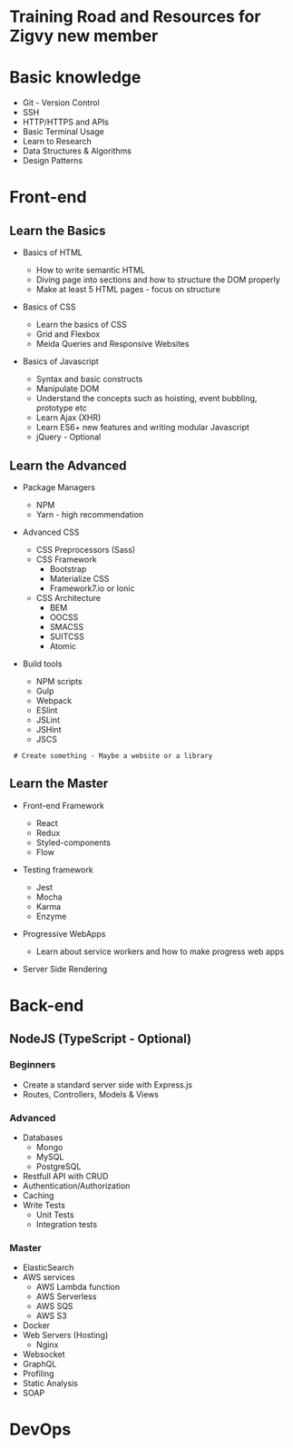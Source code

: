 # Training Road and Resources for Zigvy new member

# Basic knowledge

 - Git - Version Control
 - SSH
 - HTTP/HTTPS and APIs
 - Basic Terminal Usage
 - Learn to Research
 - Data Structures & Algorithms
 - Design Patterns

# Front-end

## Learn the Basics

 - Basics of HTML
   - How to write semantic HTML
   - Diving page into sections and how to structure the DOM properly
   - Make at least 5 HTML pages - focus on structure

- Basics of CSS
   - Learn the basics of CSS
   - Grid and Flexbox
   - Meida Queries and Responsive Websites
   
 - Basics of Javascript
   - Syntax and basic constructs
   - Manipulate DOM
   - Understand the concepts such as hoisting, event bubbling, prototype etc
   - Learn Ajax (XHR)
   - Learn ES6+ new features and writing modular Javascript
   - jQuery - Optional

## Learn the Advanced

 - Package Managers
   - NPM
   - Yarn - high recommendation
   
 - Advanced CSS
   - CSS Preprocessors (Sass)
   - CSS Framework
     - Bootstrap
     - Materialize CSS
     - Framework7.io or Ionic
   - CSS Architecture
     - BEM
     - OOCSS
     - SMACSS
     - SUITCSS
     - Atomic

 - Build tools
   - NPM scripts
   - Gulp
   - Webpack
   - ESlint
   - JSLint
   - JSHint
   - JSCS

```
 # Create something - Maybe a website or a library
```

## Learn the Master
  
 - Front-end Framework
   - React
   - Redux
   - Styled-components
   - Flow
 
 - Testing framework
   - Jest
   - Mocha
   - Karma
   - Enzyme
   
 - Progressive WebApps
   - Learn about service workers and how to make progress web apps
   
 - Server Side Rendering

# Back-end

## NodeJS (TypeScript - Optional)

### Beginners

 - Create a standard server side with Express.js
 - Routes, Controllers, Models & Views
 
### Advanced

 - Databases
   - Mongo
   - MySQL
   - PostgreSQL
 - Restfull API with CRUD
 - Authentication/Authorization
 - Caching
 - Write Tests
   - Unit Tests
   - Integration tests

### Master

 - ElasticSearch
 - AWS services
   - AWS Lambda function
   - AWS Serverless
   - AWS SQS
   - AWS S3
 - Docker
 - Web Servers (Hosting)
   - Nginx
 - Websocket
 - GraphQL
 - Profiling
 - Static Analysis
 - SOAP

# DevOps
